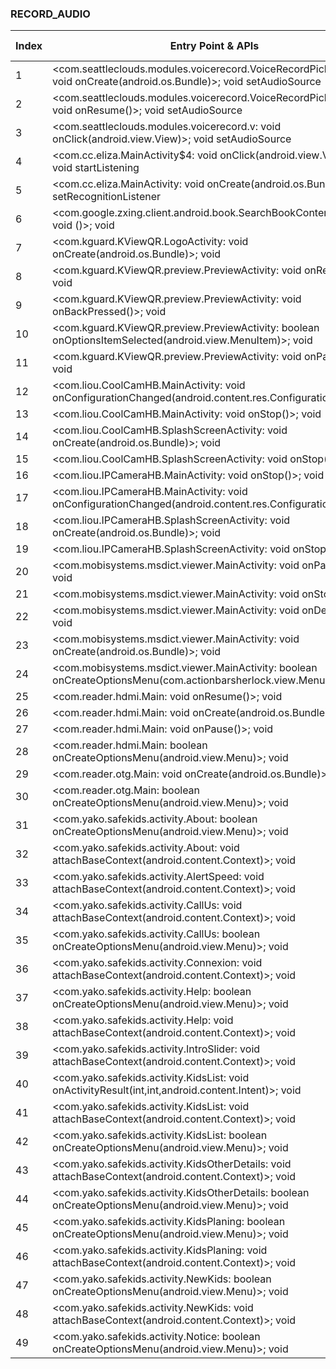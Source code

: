 ### RECORD_AUDIO
| Index | Entry Point & APIs | Screen shot | Resource id | Label |
| ------------- | ------------- | ------------- |-------------|-------------|
| 1 | <com.seattleclouds.modules.voicerecord.VoiceRecordPickerActivity: void onCreate(android.os.Bundle)>; void setAudioSource | ![](D:\COSMOS\output\py\Play_win8\Libraries_Demo\com.live.biggboss10\com.seattleclouds.modules.voicerecord.VoiceRecordPickerActivity.png) |  | |
| 2 | <com.seattleclouds.modules.voicerecord.VoiceRecordPickerActivity: void onResume()>; void setAudioSource | ![](D:\COSMOS\output\py\Play_win8\Libraries_Demo\com.live.biggboss10\com.seattleclouds.modules.voicerecord.VoiceRecordPickerActivity.png) |  | |
| 3 | <com.seattleclouds.modules.voicerecord.v: void onClick(android.view.View)>; void setAudioSource | ![](D:\COSMOS\output\py\Play_win8\Libraries_Demo\com.live.biggboss10\com.seattleclouds.modules.voicerecord.VoiceRecordPickerActivity.png) |  | |
| 4 | <com.cc.eliza.MainActivity$4: void onClick(android.view.View)>; void startListening | ![](D:\COSMOS\output\py\Play_win8\Libraries_Demo\com.cc.eliza\com.cc.eliza.MainActivity.png) |  | |
| 5 | <com.cc.eliza.MainActivity: void onCreate(android.os.Bundle)>; void setRecognitionListener | ![](D:\COSMOS\output\py\Play_win8\Libraries_Demo\com.cc.eliza\com.cc.eliza.MainActivity.png) |  | |
| 6 | <com.google.zxing.client.android.book.SearchBookContentsActivity: void <init>()>; void <init> | ![](D:\COSMOS\output\py\Play_win8\Libraries_Demo\com.kguard.KViewQR\com.google.zxing.client.android.book.SearchBookContentsActivity.png) |  | |
| 7 | <com.kguard.KViewQR.LogoActivity: void onCreate(android.os.Bundle)>; void <init> | ![](D:\COSMOS\output\py\Play_win8\Libraries_Demo\com.kguard.KViewQR\com.kguard.KViewQR.LogoActivity.png) |  | |
| 8 | <com.kguard.KViewQR.preview.PreviewActivity: void onRestart()>; void <init> | ![](D:\COSMOS\output\py\Play_win8\Libraries_Demo\com.kguard.KViewQR\com.kguard.KViewQR.preview.PreviewActivity.png) |  | |
| 9 | <com.kguard.KViewQR.preview.PreviewActivity: void onBackPressed()>; void <init> | ![](D:\COSMOS\output\py\Play_win8\Libraries_Demo\com.kguard.KViewQR\com.kguard.KViewQR.preview.PreviewActivity.png) |  | |
| 10 | <com.kguard.KViewQR.preview.PreviewActivity: boolean onOptionsItemSelected(android.view.MenuItem)>; void <init> | ![](D:\COSMOS\output\py\Play_win8\Libraries_Demo\com.kguard.KViewQR\com.kguard.KViewQR.preview.PreviewActivity.png) |  | |
| 11 | <com.kguard.KViewQR.preview.PreviewActivity: void onPause()>; void <init> | ![](D:\COSMOS\output\py\Play_win8\Libraries_Demo\com.kguard.KViewQR\com.kguard.KViewQR.preview.PreviewActivity.png) |  | |
| 12 | <com.liou.CoolCamHB.MainActivity: void onConfigurationChanged(android.content.res.Configuration)>; void <init> | ![](D:\COSMOS\output\py\Play_win8\Libraries_Demo\com.liou.CoolCamHB\com.liou.CoolCamHB.MainActivity.png) |  | |
| 13 | <com.liou.CoolCamHB.MainActivity: void onStop()>; void <init> | ![](D:\COSMOS\output\py\Play_win8\Libraries_Demo\com.liou.CoolCamHB\com.liou.CoolCamHB.MainActivity.png) |  | |
| 14 | <com.liou.CoolCamHB.SplashScreenActivity: void onCreate(android.os.Bundle)>; void <init> | ![](D:\COSMOS\output\py\Play_win8\Libraries_Demo\com.liou.CoolCamHB\com.liou.CoolCamHB.SplashScreenActivity.png) |  | |
| 15 | <com.liou.CoolCamHB.SplashScreenActivity: void onStop()>; void <init> | ![](D:\COSMOS\output\py\Play_win8\Libraries_Demo\com.liou.CoolCamHB\com.liou.CoolCamHB.SplashScreenActivity.png) |  | |
| 16 | <com.liou.IPCameraHB.MainActivity: void onStop()>; void <init> | ![](D:\COSMOS\output\py\Play_win8\Libraries_Demo\com.liou.IPCameraHB\com.liou.IPCameraHB.MainActivity.png) |  | |
| 17 | <com.liou.IPCameraHB.MainActivity: void onConfigurationChanged(android.content.res.Configuration)>; void <init> | ![](D:\COSMOS\output\py\Play_win8\Libraries_Demo\com.liou.IPCameraHB\com.liou.IPCameraHB.MainActivity.png) |  | |
| 18 | <com.liou.IPCameraHB.SplashScreenActivity: void onCreate(android.os.Bundle)>; void <init> | ![](D:\COSMOS\output\py\Play_win8\Libraries_Demo\com.liou.IPCameraHB\com.liou.IPCameraHB.SplashScreenActivity.png) |  | |
| 19 | <com.liou.IPCameraHB.SplashScreenActivity: void onStop()>; void <init> | ![](D:\COSMOS\output\py\Play_win8\Libraries_Demo\com.liou.IPCameraHB\com.liou.IPCameraHB.SplashScreenActivity.png) |  | |
| 20 | <com.mobisystems.msdict.viewer.MainActivity: void onPause()>; void <init> | ![](D:\COSMOS\output\py\Play_win8\Libraries_Demo\com.mobisystems.msdict.embedded.wireless.mcgrawhill.peb\com.mobisystems.msdict.viewer.MainActivity.png) |  | |
| 21 | <com.mobisystems.msdict.viewer.MainActivity: void onStop()>; void <init> | ![](D:\COSMOS\output\py\Play_win8\Libraries_Demo\com.mobisystems.msdict.embedded.wireless.mcgrawhill.peb\com.mobisystems.msdict.viewer.MainActivity.png) |  | |
| 22 | <com.mobisystems.msdict.viewer.MainActivity: void onDestroy()>; void <init> | ![](D:\COSMOS\output\py\Play_win8\Libraries_Demo\com.mobisystems.msdict.embedded.wireless.mcgrawhill.peb\com.mobisystems.msdict.viewer.MainActivity.png) |  | |
| 23 | <com.mobisystems.msdict.viewer.MainActivity: void onCreate(android.os.Bundle)>; void <init> | ![](D:\COSMOS\output\py\Play_win8\Libraries_Demo\com.mobisystems.msdict.embedded.wireless.mcgrawhill.peb\com.mobisystems.msdict.viewer.MainActivity.png) |  | |
| 24 | <com.mobisystems.msdict.viewer.MainActivity: boolean onCreateOptionsMenu(com.actionbarsherlock.view.Menu)>; void <init> | ![](D:\COSMOS\output\py\Play_win8\Libraries_Demo\com.mobisystems.msdict.embedded.wireless.mcgrawhill.peb\com.mobisystems.msdict.viewer.MainActivity.png) |  | |
| 25 | <com.reader.hdmi.Main: void onResume()>; void <init> | ![](D:\COSMOS\output\py\Play_win8\Libraries_Demo\com.reader.hdmi\com.reader.hdmi.Main.png) |  | |
| 26 | <com.reader.hdmi.Main: void onCreate(android.os.Bundle)>; void <init> | ![](D:\COSMOS\output\py\Play_win8\Libraries_Demo\com.reader.hdmi\com.reader.hdmi.Main.png) |  | |
| 27 | <com.reader.hdmi.Main: void onPause()>; void <init> | ![](D:\COSMOS\output\py\Play_win8\Libraries_Demo\com.reader.hdmi\com.reader.hdmi.Main.png) |  | |
| 28 | <com.reader.hdmi.Main: boolean onCreateOptionsMenu(android.view.Menu)>; void <init> | ![](D:\COSMOS\output\py\Play_win8\Libraries_Demo\com.reader.hdmi\com.reader.hdmi.Main.png) |  | |
| 29 | <com.reader.otg.Main: void onCreate(android.os.Bundle)>; void <init> | ![](D:\COSMOS\output\py\Play_win8\Libraries_Demo\com.reader.otg\com.reader.otg.Main.png) |  | |
| 30 | <com.reader.otg.Main: boolean onCreateOptionsMenu(android.view.Menu)>; void <init> | ![](D:\COSMOS\output\py\Play_win8\Libraries_Demo\com.reader.otg\com.reader.otg.Main.png) |  | |
| 31 | <com.yako.safekids.activity.About: boolean onCreateOptionsMenu(android.view.Menu)>; void <init> | ![](D:\COSMOS\output\py\Play_win8\Libraries_Demo\com.safekids.android\com.yako.safekids.activity.About.png) |  | |
| 32 | <com.yako.safekids.activity.About: void attachBaseContext(android.content.Context)>; void <init> | ![](D:\COSMOS\output\py\Play_win8\Libraries_Demo\com.safekids.android\com.yako.safekids.activity.About.png) |  | |
| 33 | <com.yako.safekids.activity.AlertSpeed: void attachBaseContext(android.content.Context)>; void <init> | ![](D:\COSMOS\output\py\Play_win8\Libraries_Demo\com.safekids.android\com.yako.safekids.activity.AlertSpeed.png) |  | |
| 34 | <com.yako.safekids.activity.CallUs: void attachBaseContext(android.content.Context)>; void <init> | ![](D:\COSMOS\output\py\Play_win8\Libraries_Demo\com.safekids.android\com.yako.safekids.activity.CallUs.png) |  | |
| 35 | <com.yako.safekids.activity.CallUs: boolean onCreateOptionsMenu(android.view.Menu)>; void <init> | ![](D:\COSMOS\output\py\Play_win8\Libraries_Demo\com.safekids.android\com.yako.safekids.activity.CallUs.png) |  | |
| 36 | <com.yako.safekids.activity.Connexion: void attachBaseContext(android.content.Context)>; void <init> | ![](D:\COSMOS\output\py\Play_win8\Libraries_Demo\com.safekids.android\com.yako.safekids.activity.Connexion.png) |  | |
| 37 | <com.yako.safekids.activity.Help: boolean onCreateOptionsMenu(android.view.Menu)>; void <init> | ![](D:\COSMOS\output\py\Play_win8\Libraries_Demo\com.safekids.android\com.yako.safekids.activity.Help.png) |  | |
| 38 | <com.yako.safekids.activity.Help: void attachBaseContext(android.content.Context)>; void <init> | ![](D:\COSMOS\output\py\Play_win8\Libraries_Demo\com.safekids.android\com.yako.safekids.activity.Help.png) |  | |
| 39 | <com.yako.safekids.activity.IntroSlider: void attachBaseContext(android.content.Context)>; void <init> | ![](D:\COSMOS\output\py\Play_win8\Libraries_Demo\com.safekids.android\com.yako.safekids.activity.IntroSlider.png) |  | |
| 40 | <com.yako.safekids.activity.KidsList: void onActivityResult(int,int,android.content.Intent)>; void <init> | ![](D:\COSMOS\output\py\Play_win8\Libraries_Demo\com.safekids.android\com.yako.safekids.activity.KidsList.png) |  | |
| 41 | <com.yako.safekids.activity.KidsList: void attachBaseContext(android.content.Context)>; void <init> | ![](D:\COSMOS\output\py\Play_win8\Libraries_Demo\com.safekids.android\com.yako.safekids.activity.KidsList.png) |  | |
| 42 | <com.yako.safekids.activity.KidsList: boolean onCreateOptionsMenu(android.view.Menu)>; void <init> | ![](D:\COSMOS\output\py\Play_win8\Libraries_Demo\com.safekids.android\com.yako.safekids.activity.KidsList.png) |  | |
| 43 | <com.yako.safekids.activity.KidsOtherDetails: void attachBaseContext(android.content.Context)>; void <init> | ![](D:\COSMOS\output\py\Play_win8\Libraries_Demo\com.safekids.android\com.yako.safekids.activity.KidsOtherDetails.png) |  | |
| 44 | <com.yako.safekids.activity.KidsOtherDetails: boolean onCreateOptionsMenu(android.view.Menu)>; void <init> | ![](D:\COSMOS\output\py\Play_win8\Libraries_Demo\com.safekids.android\com.yako.safekids.activity.KidsOtherDetails.png) |  | |
| 45 | <com.yako.safekids.activity.KidsPlaning: boolean onCreateOptionsMenu(android.view.Menu)>; void <init> | ![](D:\COSMOS\output\py\Play_win8\Libraries_Demo\com.safekids.android\com.yako.safekids.activity.KidsPlaning.png) |  | |
| 46 | <com.yako.safekids.activity.KidsPlaning: void attachBaseContext(android.content.Context)>; void <init> | ![](D:\COSMOS\output\py\Play_win8\Libraries_Demo\com.safekids.android\com.yako.safekids.activity.KidsPlaning.png) |  | |
| 47 | <com.yako.safekids.activity.NewKids: boolean onCreateOptionsMenu(android.view.Menu)>; void <init> | ![](D:\COSMOS\output\py\Play_win8\Libraries_Demo\com.safekids.android\com.yako.safekids.activity.NewKids.png) |  | |
| 48 | <com.yako.safekids.activity.NewKids: void attachBaseContext(android.content.Context)>; void <init> | ![](D:\COSMOS\output\py\Play_win8\Libraries_Demo\com.safekids.android\com.yako.safekids.activity.NewKids.png) |  | |
| 49 | <com.yako.safekids.activity.Notice: boolean onCreateOptionsMenu(android.view.Menu)>; void <init> | ![](D:\COSMOS\output\py\Play_win8\Libraries_Demo\com.safekids.android\com.yako.safekids.activity.Notice.png) |  | |
